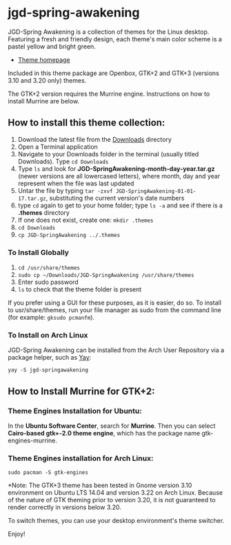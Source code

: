 # jgd-spring-awakening

JGD-Spring Awakening is a collection of themes for the Linux desktop. Featuring a fresh and friendly design, each theme's main color scheme is a pastel yellow and bright green.

* [Theme homepage](http://www.jasong-designs.com/2016/08/12/jgd-spring-awakening-gtk/)

Included in this theme package are Openbox, GTK+2 and GTK+3 (versions 3.10 and 3.20 only) themes.

The GTK+2 version requires the Murrine engine. Instructions on how to install Murrine are below.

## How to install this theme collection:

1. Download the latest file from the [Downloads](https://github.com/jgpws/jgd-spring-awakening/blob/master/downloads/) directory
2. Open a Terminal application
3. Navigate to your Downloads folder in the terminal (usually titled Downloads). Type `cd Downloads`
4. Type `ls` and look for **JGD-SpringAwakening-month-day-year.tar.gz** (newer versions are all lowercased letters), where month, day and year represent when the file was last updated
5. Untar the file by typing `tar -zxvf JGD-SpringAwakening-01-01-17.tar.gz`, substituting the current version's date numbers
6. type `cd` again to get to your home folder; type `ls -a` and see if there is a **.themes** directory
7. If one does not exist, create one: `mkdir .themes`
8. `cd Downloads`
9. `cp JGD-SpringAwakening ../.themes`

### To Install Globally

1. `cd /usr/share/themes`
2. `sudo cp ~/Downloads/JGD-SpringAwakening /usr/share/themes`
3. Enter sudo password
4. `ls` to check that the theme folder is present

If you prefer using a GUI for these purposes, as it is easier, do so. To install to usr/share/themes, run your file manager as sudo from the command line (for example: `gksudo pcmanfm`).

### To Install on Arch Linux

JGD-Spring Awakening can be installed from the Arch User Repository via a package helper, such as [Yay](https://github.com/Jguer/yay):

```yay -S jgd-springawakening```

## How to Install Murrine for GTK+2:

### Theme Engines Installation for Ubuntu:

In the **Ubuntu Software Center**, search for **Murrine**. Then you can select **Cairo-based gtk+-2.0 theme engine**, which has the package name gtk-engines-murrine.

### Theme Engines installation for Arch Linux:

```sudo pacman -S gtk-engines```

*Note: The GTK+3 theme has been tested in Gnome version 3.10 environment on Ubuntu LTS 14.04 and version 3.22 on Arch Linux. Because of the nature of GTK theming prior to version 3.20, it is not guaranteed to render correctly in versions below 3.20.

To switch themes, you can use your desktop environment's theme switcher.

Enjoy!
